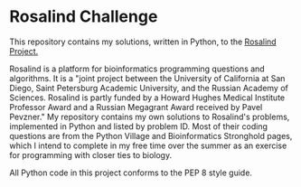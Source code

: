 # Rosalind Challenge
This repository contains my solutions, written in Python, to the [Rosalind Project.](http://rosalind.info/problems/locations/)  

Rosalind is a platform for bioinformatics programming questions and algorithms. It is a "joint project between the University of California at San Diego, Saint Petersburg Academic University, and the Russian Academy of Sciences. Rosalind is partly funded by a Howard Hughes Medical Institute Professor Award and a Russian Megagrant Award received by Pavel Pevzner." My repository contains my own solutions to Rosalind's problems, implemented in Python and listed by problem ID. Most of their coding questions are from the Python Village and Bioinformatics Stronghold pages, which I intend to complete in my free time over the summer as an exercise for programming with closer ties to biology.

All Python code in this project conforms to the PEP 8 style guide.
